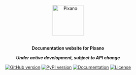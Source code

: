 <div align="center">

<img src="https://raw.githubusercontent.com/pixano/pixano/main/docs/assets/pixano_wide.png" alt="Pixano" height="100"/>

<br/>
<br/>

**Documentation website for Pixano**

**_Under active development, subject to API change_**

[![GitHub version](https://img.shields.io/github/v/release/pixano/pixano?label=release&logo=github)](https://github.com/pixano/pixano/releases)
[![PyPI version](https://img.shields.io/pypi/v/pixano?color=blue&label=release&logo=pypi&logoColor=white)](https://pypi.org/project/pixano/)
[![Documentation](https://img.shields.io/website?url=https%3A%2F%2Fpixano.github.io%2F&up_message=online&down_message=offline&label=docs)](https://pixano.github.io)
[![License](https://img.shields.io/badge/license-CeCILL--C-blue.svg)](LICENSE)

</div>
